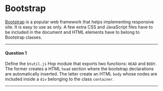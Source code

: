 Bootstrap
=========

[Bootstrap](https://getbootstrap.com/) is a popular web framework that
helps implementing responsive site. It is easy to use as only.
A few extra CSS and JavaScript files have to be included in the document
and HTML elements have to belong to Bootstrap classes.

*****************************************************************************
#### Question 1 ####

Define the `btutil.js` Hop module that exports two functions: `HEAD`
and `BODY`.  The former creates a HTML `head` section where the
bootstrap declarations are automatically inserted. The latter create
an HTML `body` whose nodes are included inside a `div` belonging to
the class `container`.
*****************************************************************************
